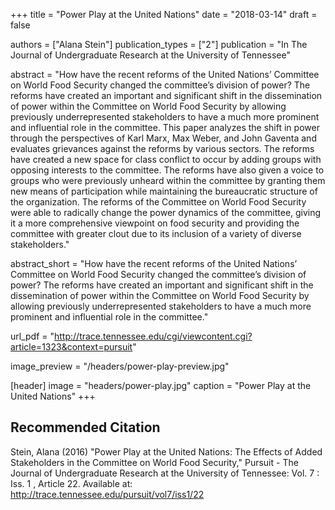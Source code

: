 +++
title = "Power Play at the United Nations"
date = "2018-03-14"
draft = false

authors = ["Alana Stein"]
publication_types = ["2"]
publication = "In The Journal of Undergraduate Research at the University of Tennessee"

abstract = "How have the recent reforms of the United Nations’ Committee on World Food Security changed the committee’s division of power? The reforms have created an important and significant shift in the dissemination of power within the Committee on World Food Security by allowing previously underrepresented stakeholders to have a much more prominent and influential role in the committee. This paper analyzes the shift in power through the perspectives of Karl Marx, Max Weber, and John Gaventa and evaluates grievances against the reforms by various sectors. The reforms have created a new space for class conflict to occur by adding groups with opposing interests to the committee. The reforms have also given a voice to groups who were previously unheard within the committee by granting them new means of participation while maintaining the bureaucratic structure of the organization. The reforms of the Committee on World Food Security were able to radically change the power dynamics of the committee, giving it a more comprehensive viewpoint on food security and providing the committee with greater clout due to its inclusion of a variety of diverse stakeholders."

abstract_short = "How have the recent reforms of the United Nations’ Committee on World Food Security changed the committee’s division of power? The reforms have created an important and significant shift in the dissemination of power within the Committee on World Food Security by allowing previously underrepresented stakeholders to have a much more prominent and influential role in the committee."

url_pdf = "http://trace.tennessee.edu/cgi/viewcontent.cgi?article=1323&context=pursuit"

image_preview = "/headers/power-play-preview.jpg"

[header]
image = "headers/power-play.jpg"
caption = "Power Play at the United Nations"
+++

## Recommended Citation
Stein, Alana (2016) "Power Play at the United Nations: The Effects of Added Stakeholders in the
Committee on World Food Security," Pursuit - The Journal of Undergraduate Research at the
University of Tennessee: Vol. 7 : Iss. 1 , Article 22.
Available at: http://trace.tennessee.edu/pursuit/vol7/iss1/22
